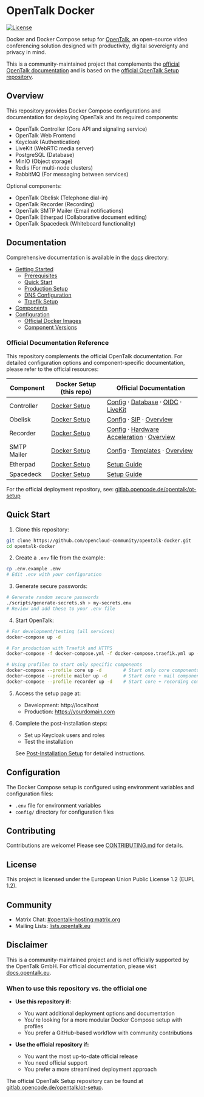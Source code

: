 # OpenTalk Docker

[![License](https://img.shields.io/badge/License-EUPL%201.2-blue.svg)](https://joinup.ec.europa.eu/collection/eupl/eupl-text-eupl-12)

Docker and Docker Compose setup for [OpenTalk](https://opentalk.eu/), an open-source video conferencing solution designed with productivity, digital sovereignty and privacy in mind. 

This is a community-maintained project that complements the [official OpenTalk documentation](https://docs.opentalk.eu/) and is based on the [official OpenTalk Setup repository](https://gitlab.opencode.de/opentalk/ot-setup).

## Overview

This repository provides Docker Compose configurations and documentation for deploying OpenTalk and its required components:

- OpenTalk Controller (Core API and signaling service)
- OpenTalk Web Frontend
- Keycloak (Authentication)
- LiveKit (WebRTC media server)
- PostgreSQL (Database)
- MinIO (Object storage)
- Redis (For multi-node clusters)
- RabbitMQ (For messaging between services)

Optional components:
- OpenTalk Obelisk (Telephone dial-in)
- OpenTalk Recorder (Recording)
- OpenTalk SMTP Mailer (Email notifications)
- OpenTalk Etherpad (Collaborative document editing)
- OpenTalk Spacedeck (Whiteboard functionality)

## Documentation

Comprehensive documentation is available in the [docs](./docs) directory:

- [Getting Started](./docs/getting-started/README.md)
  - [Prerequisites](./docs/getting-started/prerequisites.md)
  - [Quick Start](./docs/getting-started/quick-start.md)
  - [Production Setup](./docs/getting-started/production-setup.md)
  - [DNS Configuration](./docs/getting-started/dns-configuration.md)
  - [Traefik Setup](./docs/getting-started/traefik-setup.md)
- [Components](./docs/components/README.md)
- [Configuration](./docs/configuration/README.md)
  - [Official Docker Images](./docs/configuration/official-images.md)
  - [Component Versions](./VERSIONS.md)

### Official Documentation Reference

This repository complements the official OpenTalk documentation. For detailed configuration options and component-specific documentation, please refer to the official resources:

| Component     | Docker Setup (this repo)       | Official Documentation                      |
|---------------|--------------------------------|---------------------------------------------|
| Controller    | [Docker Setup](./docs/components/controller.md) | [Config](https://docs.opentalk.eu/admin/controller/core/configuration/) · [Database](https://docs.opentalk.eu/admin/controller/core/database/) · [OIDC](https://docs.opentalk.eu/admin/controller/core/oidc/) · [LiveKit](https://docs.opentalk.eu/admin/controller/core/livekit/) |
| Obelisk       | [Docker Setup](./docs/components/) | [Config](https://docs.opentalk.eu/admin/obelisk/configuration/) · [SIP](https://docs.opentalk.eu/admin/obelisk/sip/) · [Overview](https://docs.opentalk.eu/admin/controller/advanced/additional_services/obelisk/) |
| Recorder      | [Docker Setup](./docs/components/) | [Config](https://docs.opentalk.eu/admin/recorder/configuration/) · [Hardware Acceleration](https://docs.opentalk.eu/admin/recorder/hardware_acceleration/) · [Overview](https://docs.opentalk.eu/admin/controller/advanced/additional_services/recorder/) |
| SMTP Mailer   | [Docker Setup](./docs/components/) | [Config](https://docs.opentalk.eu/admin/smtp-mailer/configuration/) · [Templates](https://docs.opentalk.eu/admin/smtp-mailer/templates/) · [Overview](https://docs.opentalk.eu/admin/controller/advanced/additional_services/smtp_mailer/) |
| Etherpad      | [Docker Setup](./docs/components/) | [Setup Guide](https://docs.opentalk.eu/admin/controller/advanced/additional_services/etherpad/) |
| Spacedeck     | [Docker Setup](./docs/components/) | [Setup Guide](https://docs.opentalk.eu/admin/controller/advanced/additional_services/spacedeck/) |

For the official deployment repository, see: [gitlab.opencode.de/opentalk/ot-setup](https://gitlab.opencode.de/opentalk/ot-setup)

## Quick Start

1. Clone this repository:

```bash
git clone https://github.com/opencloud-community/opentalk-docker.git
cd opentalk-docker
```

2. Create a `.env` file from the example:

```bash
cp .env.example .env
# Edit .env with your configuration
```

3. Generate secure passwords:

```bash
# Generate random secure passwords
./scripts/generate-secrets.sh > my-secrets.env
# Review and add these to your .env file
```

4. Start OpenTalk:

```bash
# For development/testing (all services)
docker-compose up -d

# For production with Traefik and HTTPS
docker-compose -f docker-compose.yml -f docker-compose.traefik.yml up -d

# Using profiles to start only specific components
docker-compose --profile core up -d        # Start only core components
docker-compose --profile mailer up -d      # Start core + mail components
docker-compose --profile recorder up -d    # Start core + recording components
```

5. Access the setup page at:
   - Development: http://localhost
   - Production: https://yourdomain.com

6. Complete the post-installation steps:
   - Set up Keycloak users and roles
   - Test the installation
   
   See [Post-Installation Setup](./docs/getting-started/post-installation.md) for detailed instructions.

## Configuration

The Docker Compose setup is configured using environment variables and configuration files:

- `.env` file for environment variables
- `config/` directory for configuration files

## Contributing

Contributions are welcome! Please see [CONTRIBUTING.md](CONTRIBUTING.md) for details.

## License

This project is licensed under the European Union Public License 1.2 (EUPL 1.2).

## Community

- Matrix Chat: [#opentalk-hosting:matrix.org](https://matrix.to/#/#opentalk-hosting:matrix.org)
- Mailing Lists: [lists.opentalk.eu](https://lists.opentalk.eu/)

## Disclaimer

This is a community-maintained project and is not officially supported by the OpenTalk GmbH. For official documentation, please visit [docs.opentalk.eu](https://docs.opentalk.eu/).

### When to use this repository vs. the official one

- **Use this repository if:**
  - You want additional deployment options and documentation
  - You're looking for a more modular Docker Compose setup with profiles
  - You prefer a GitHub-based workflow with community contributions

- **Use the official repository if:**
  - You want the most up-to-date official release
  - You need official support
  - You prefer a more streamlined deployment approach

The official OpenTalk Setup repository can be found at [gitlab.opencode.de/opentalk/ot-setup](https://gitlab.opencode.de/opentalk/ot-setup).